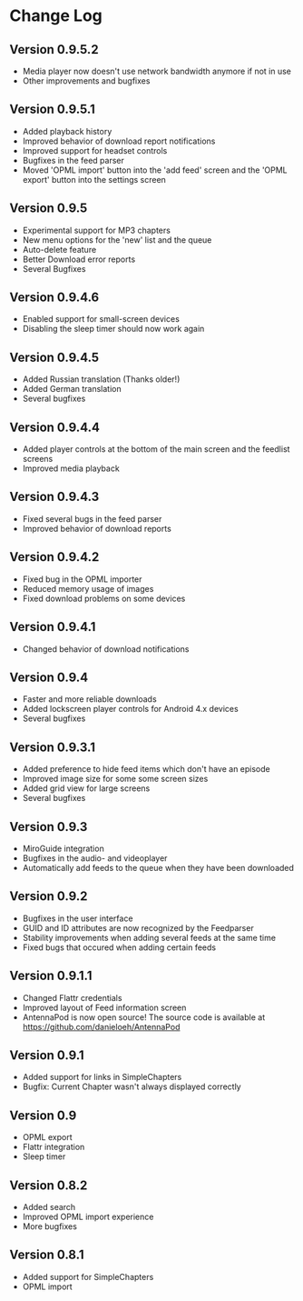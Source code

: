 Change Log
==========

Version 0.9.5.2
---------------
* Media player now doesn't use network bandwidth anymore if not in use
* Other improvements and bugfixes

Version 0.9.5.1
---------------
* Added playback history
* Improved behavior of download report notifications
* Improved support for headset controls
* Bugfixes in the feed parser
* Moved 'OPML import' button into the 'add feed' screen and the 'OPML export' button into the settings screen

Version 0.9.5
-------------
* Experimental support for MP3 chapters
* New menu options for the 'new' list and the queue
* Auto-delete feature
* Better Download error reports
* Several Bugfixes

Version 0.9.4.6
---------------
* Enabled support for small-screen devices
* Disabling the sleep timer should now work again

Version 0.9.4.5
---------------
* Added Russian translation (Thanks older!)
* Added German translation
* Several bugfixes

Version 0.9.4.4
---------------
* Added player controls at the bottom of the main screen and the feedlist screens
* Improved media playback

Version 0.9.4.3
---------------
* Fixed several bugs in the feed parser
* Improved behavior of download reports

Version 0.9.4.2
---------------
* Fixed bug in the OPML importer
* Reduced memory usage of images
* Fixed download problems on some devices

Version 0.9.4.1
---------------
* Changed behavior of download notifications

Version 0.9.4
-------------
* Faster and more reliable downloads
* Added lockscreen player controls for Android 4.x devices
* Several bugfixes

Version 0.9.3.1
---------------
* Added preference to hide feed items which don't have an episode
* Improved image size for some some screen sizes
* Added grid view for large screens
* Several bugfixes

Version 0.9.3
-------------
* MiroGuide integration
* Bugfixes in the audio- and videoplayer
* Automatically add feeds to the queue when they have been downloaded

Version 0.9.2
-------------
* Bugfixes in the user interface
* GUID and ID attributes are now recognized by the Feedparser
* Stability improvements when adding several feeds at the same time
* Fixed bugs that occured when adding certain feeds

Version 0.9.1.1
--------------------
* Changed Flattr credentials
* Improved layout of Feed information screen
* AntennaPod is now open source! The source code is available at https://github.com/danieloeh/AntennaPod

Version 0.9.1
-----------------
* Added support for links in SimpleChapters
* Bugfix: Current Chapter wasn't always displayed correctly

Version 0.9
--------------

* OPML export
* Flattr integration
* Sleep timer

Version 0.8.2
-------------

* Added search
* Improved OPML import experience
* More bugfixes

Version 0.8.1
------------

* Added support for SimpleChapters
* OPML import